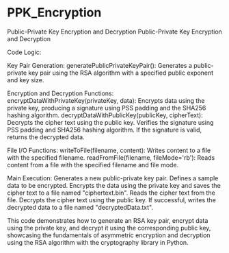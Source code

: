 # PPK_Encryption
 Public-Private Key Encryption and Decryption
Public-Private Key Encryption and Decryption

Code Logic:

Key Pair Generation:
generatePublicPrivateKeyPair(): Generates a public-private key pair using the RSA algorithm with a specified public exponent and key size.

Encryption and Decryption Functions:
encryptDataWithPrivateKey(privateKey, data): Encrypts data using the private key, producing a signature using PSS padding and the SHA256 hashing algorithm.
decryptDataWithPublicKey(publicKey, cipherText): Decrypts the cipher text using the public key. Verifies the signature using PSS padding and SHA256 hashing algorithm. If the signature is valid, returns the decrypted data.

File I/O Functions:
writeToFile(filename, content): Writes content to a file with the specified filename.
readFromFile(filename, fileMode='rb'): Reads content from a file with the specified filename and file mode.

Main Execution:
Generates a new public-private key pair.
Defines a sample data to be encrypted.
Encrypts the data using the private key and saves the cipher text to a file named "ciphertext.bin".
Reads the cipher text from the file.
Decrypts the cipher text using the public key. If successful, writes the decrypted data to a file named "decryptedData.txt".

This code demonstrates how to generate an RSA key pair, encrypt data using the private key, and decrypt it using the corresponding public key, showcasing the fundamentals of asymmetric encryption and decryption using the RSA algorithm with the cryptography library in Python.






